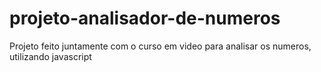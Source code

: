 # projeto-analisador-de-numeros
 Projeto feito juntamente com o curso em video para analisar os numeros, utilizando javascript 

